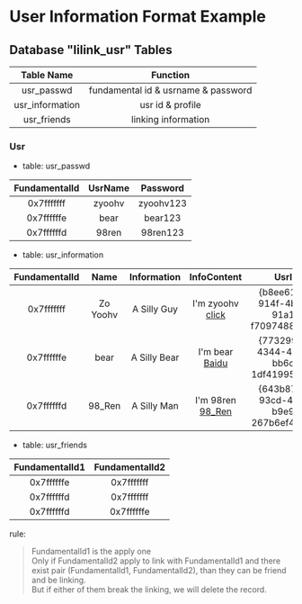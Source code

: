 # User Information Format Example

## Database "lilink_usr" Tables

|Table Name|Function|
|:--------:|:------:|
|usr_passwd|fundamental id & usrname & password|
|usr_information|usr id & profile|
|usr_friends|linking information|

### Usr

*   table: usr_passwd

|FundamentalId|UsrName|Password|
|:-----------:|:-----:|:------:|
|0x7fffffff|zyoohv|zyoohv123|
|0x7ffffffe|bear|bear123|
|0x7ffffffd|98ren|98ren123|

*   table: usr_information

|FundamentalId|Name|Information|InfoContent|UsrId|
|:-----------:|:--:|:---------:|:---------:|:---:|
|0x7fffffff|Zo Yoohv|A Silly Guy|I'm zyoohv <br><a href="https://www.baidu.com">click</a>|{b8ee6141-914f-4b48-91a1-f709748860b5}|
|0x7ffffffe|bear|A Silly Bear|I'm bear <br><a href="https://www.baidu.com">Baidu</a>|{773299da-4344-416b-bb6c-1df419954dc8}|
|0x7ffffffd|98_Ren|A Silly Man|I'm 98ren <br><a href="https://www.baidu.com">98_Ren</a>|{643b87d6-93cd-4c7f-b9e9-267b6ef4b6b2}|

*   table: usr_friends

|FundamentalId1|FundamentalId2|
|:------------:|:------------:|
|0x7ffffffe|0x7fffffff|
|0x7ffffffd|0x7fffffff|
|0x7ffffffd|0x7ffffffe|

rule: 

>   FundamentalId1 is the apply one \
>   Only if FundamentalId2 apply to link with FundamentalId1 and there exist pair (FundamentalId1, FundamentalId2), than they can be friend and be linking. \
>   But if either of them break the linking, we will delete the record.